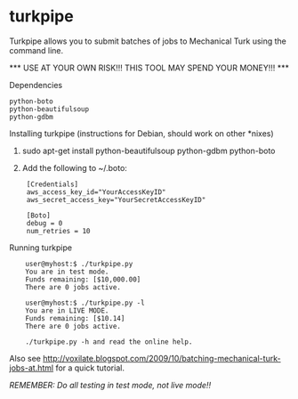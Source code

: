 # turkpipe
Turkpipe allows you to submit batches of jobs to Mechanical Turk using the command line.

*** USE AT YOUR OWN RISK!!! THIS TOOL MAY SPEND YOUR MONEY!!! ***

Dependencies

    python-boto
    python-beautifulsoup
    python-gdbm 

Installing turkpipe (instructions for Debian, should work on other *nixes)

1. sudo apt-get install python-beautifulsoup python-gdbm python-boto
  
2. Add the following to ~/.boto:

        [Credentials]
        aws_access_key_id="YourAccessKeyID"
        aws_secret_access_key="YourSecretAccessKeyID"
        
        [Boto]
        debug = 0
        num_retries = 10

Running turkpipe

        user@myhost:$ ./turkpipe.py 
        You are in test mode.
        Funds remaining: [$10,000.00]
        There are 0 jobs active. 

        user@myhost:$ ./turkpipe.py -l
        You are in LIVE MODE.
        Funds remaining: [$10.14]
        There are 0 jobs active. 

        ./turkpipe.py -h and read the online help.

Also see http://voxilate.blogspot.com/2009/10/batching-mechanical-turk-jobs-at.html for a quick tutorial. 

*REMEMBER: Do all testing in test mode, not live mode!!*
